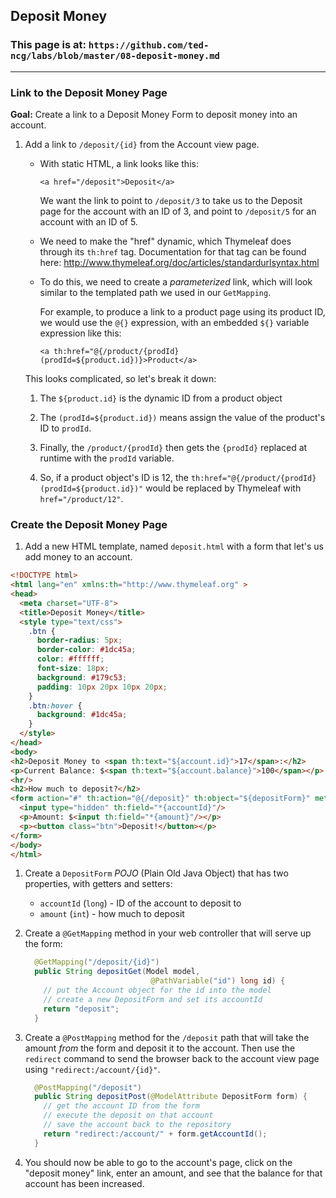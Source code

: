 ## Deposit Money

### This page is at: `https://github.com/ted-ncg/labs/blob/master/08-deposit-money.md`

----

### Link to the Deposit Money Page

**Goal:** Create a link to a Deposit Money Form to deposit money into an account.


1. Add a link to `/deposit/{id}` from the Account view page.

   * With static HTML, a link looks like this:
   
     `<a href="/deposit">Deposit</a>`
    
     We want the link to point to `/deposit/3` to take us to the Deposit page for the account with an ID of 3, and point to `/deposit/5` for an account with an ID of 5.
     
   * We need to make the "href" dynamic, which Thymeleaf does through its `th:href` tag.
     Documentation for that tag can be found here: http://www.thymeleaf.org/doc/articles/standardurlsyntax.html

   * To do this, we need to create a *parameterized* link, which will look similar to the templated path we used in our `GetMapping`.
   
     For example, to produce a link to a product page using its product ID, we would use the `@{}` expression, with an embedded `${}` variable expression like this:
   
     ```
     <a th:href="@{/product/{prodId}(prodId=${product.id})}>Product</a>
     ```
   
   This looks complicated, so let's break it down:
   
      1. The `${product.id}` is the dynamic ID from a product object
      
      1. The `(prodId=${product.id})` means assign the value of the product's ID to `prodId`.
      
      1. Finally, the `/product/{prodId}` then gets the `{prodId}` replaced at runtime with the `prodId` variable.
      
      1. So, if a product object's ID is 12, the `th:href="@{/product/{prodId}(prodId=${product.id})"` would be replaced by Thymeleaf with `href="/product/12"`. 
   


### Create the Deposit Money Page

1. Add a new HTML template, named `deposit.html` with a form that let's us add money to an account.

  ```html
  <!DOCTYPE html>
  <html lang="en" xmlns:th="http://www.thymeleaf.org" >
  <head>
    <meta charset="UTF-8">
    <title>Deposit Money</title>
    <style type="text/css">
      .btn {
        border-radius: 5px;
        border-color: #1dc45a;
        color: #ffffff;
        font-size: 18px;
        background: #179c53;
        padding: 10px 20px 10px 20px;
      }
      .btn:hover {
        background: #1dc45a;
      }
    </style>
  </head>
  <body>
  <h2>Deposit Money to <span th:text="${account.id}">17</span>:</h2>
  <p>Current Balance: $<span th:text="${account.balance}">100</span></p>
  <hr/>
  <h2>How much to deposit?</h2>
  <form action="#" th:action="@{/deposit}" th:object="${depositForm}" method="post">
    <input type="hidden" th:field="*{accountId}"/>
    <p>Amount: $<input th:field="*{amount}"/></p>
    <p><button class="btn">Deposit!</button></p>
  </form>
  </body>
  </html>
  ```
1. Create a `DepositForm` *POJO* (Plain Old Java Object) that has two properties, with getters and setters:
   * `accountId` (`long`) - ID of the account to deposit to
   * `amount` (`int`) - how much to deposit

1. Create a `@GetMapping` method in your web controller that will serve up the form:

   ```java
     @GetMapping("/deposit/{id}")
     public String depositGet(Model model,
                               @PathVariable("id") long id) {
       // put the Account object for the id into the model
       // create a new DepositForm and set its accountId
       return "deposit";
     }
   ```

1. Create a `@PostMapping` method for the `/deposit` path that will take the amount *from* the form and deposit it to the account.
   Then use the `redirect` command to send the browser back to the account view page using `"redirect:/account/{id}"`.

   ```java
     @PostMapping("/deposit")
     public String depositPost(@ModelAttribute DepositForm form) {
       // get the account ID from the form
       // execute the deposit on that account
       // save the account back to the repository
       return "redirect:/account/" + form.getAccountId();
     }
   ```

1. You should now be able to go to the account's page, click on the "deposit money" link, enter an amount, and see that the balance for that account has been increased.

